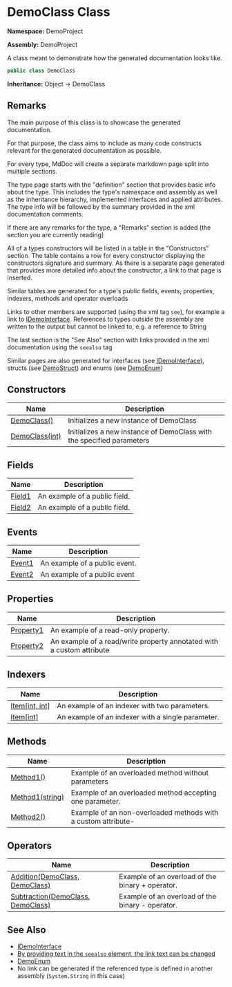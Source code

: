 # DemoClass Class

**Namespace:** DemoProject

**Assembly:** DemoProject

A class meant to demonstrate how the generated documentation looks like.

```csharp
public class DemoClass
```

**Inheritance:** Object → DemoClass

## Remarks

The main purpose of this class is to showcase the generated documentation.

For that purpose, the class aims to include as many code constructs relevant for the generated documentation as possible.

For every type, MdDoc will create a separate markdown page split into multiple sections.

The type page starts with the "definition" section that provides basic info about the type. This includes the type's namespace and assembly as well as the inheritance hierarchy, implemented interfaces and applied attributes. The type info will be followed by the summary provided in the xml documentation comments.

If there are any remarks for the type, a "Remarks" section is added (the section you are currently reading)

All of a types constructors will be listed in a table in the "Constructors" section. The table contains a row for every constructor displaying the constructors signature and summary. As there is a separate page generated that provides more detailed info about the constructor, a link to that page is inserted.

Similar tables are generated for a type's public fields, events, properties, indexers, methods and operator overloads

Links to other members are supported (using the xml tag `see`), for example a link to [IDemoInterface](../IDemoInterface/Type.md). References to types outside the assembly are written to the output             but cannot be linked to, e.g. a reference to String

The last section is the "See Also" section with links provided in the xml documentation using the `seealso` tag

Similar pages are also generated for interfaces (see [IDemoInterface](../IDemoInterface/Type.md)), structs (see [DemoStruct](../DemoStruct/Type.md))             and enums (see  [DemoEnum](../DemoEnum/Type.md))

## Constructors

| Name                              | Description                                                           |
| --------------------------------- | --------------------------------------------------------------------- |
| [DemoClass()](Constructors.md)    | Initializes a new instance of DemoClass                               |
| [DemoClass(int)](Constructors.md) | Initializes a new instance of DemoClass with the specified parameters |

## Fields

| Name                       | Description                   |
| -------------------------- | ----------------------------- |
| [Field1](Fields/Field1.md) | An example of a public field. |
| [Field2](Fields/Field2.md) | An example of a public field. |

## Events

| Name                       | Description                   |
| -------------------------- | ----------------------------- |
| [Event1](Events/Event1.md) | An example of a public event. |
| [Event2](Events/Event2.md) | An example of a public event  |

## Properties

| Name                                 | Description                                                            |
| ------------------------------------ | ---------------------------------------------------------------------- |
| [Property1](Properties/Property1.md) | An example of a read\-only property.                                   |
| [Property2](Properties/Property2.md) | An example of a read\/write property annotated with a custom attribute |

## Indexers

| Name                                 | Description                                       |
| ------------------------------------ | ------------------------------------------------- |
| [Item\[int, int\]](Indexers/Item.md) | An example of an indexer with two parameters.     |
| [Item\[int\]](Indexers/Item.md)      | An example of an indexer with a single parameter. |

## Methods

| Name                                  | Description                                                     |
| ------------------------------------- | --------------------------------------------------------------- |
| [Method1()](Methods/Method1.md)       | Example of an overloaded method without parameters              |
| [Method1(string)](Methods/Method1.md) | Example of an overloaded method accepting one parameter.        |
| [Method2()](Methods/Method2.md)       | Example of an non\-overloaded methods with a custom attribute\- |

## Operators

| Name                                                          | Description                                       |
| ------------------------------------------------------------- | ------------------------------------------------- |
| [Addition(DemoClass, DemoClass)](Operators/Addition.md)       | Example of an overload of the binary + operator.  |
| [Subtraction(DemoClass, DemoClass)](Operators/Subtraction.md) | Example of an overload of the binary \- operator. |

## See Also

- [IDemoInterface](../IDemoInterface/Type.md)
- [By providing text in the `seealso` element, the link text can be changed](../DemoStruct/Type.md)
- [DemoEnum](../DemoEnum/Type.md)
- No link can be generated if the referenced type is defined in another assembly (`System.String` in this case)
